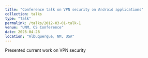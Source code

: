 ```yaml
---
title: "Conference talk on VPN security on Android applications"
collection: talks
type: "Talk"
permalink: /talks/2012-03-01-talk-1
venue: "UNM, CS Conference"
date: 2025-04-28
location: "Albuquerque, NM, USA"
---
```


Presented current work on VPN security 
